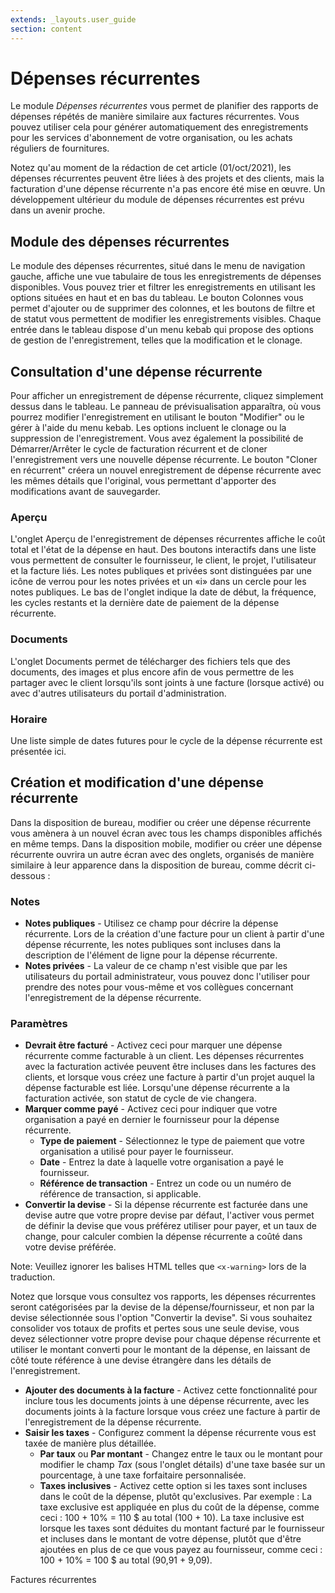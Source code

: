 ```yaml
---
extends: _layouts.user_guide
section: content
---
```


# Dépenses récurrentes

Le module *Dépenses récurrentes* vous permet de planifier des rapports de dépenses répétés de manière similaire aux factures récurrentes. Vous pouvez utiliser cela pour générer automatiquement des enregistrements pour les services d'abonnement de votre organisation, ou les achats réguliers de fournitures.

<x-warning>

Notez qu'au moment de la rédaction de cet article (01/oct/2021), les dépenses récurrentes peuvent être liées à des projets et des clients, mais la facturation d'une dépense récurrente n'a pas encore été mise en œuvre. Un développement ultérieur du module de dépenses récurrentes est prévu dans un avenir proche.

</x-warning>

## Module des dépenses récurrentes

Le module des dépenses récurrentes, situé dans le menu de navigation gauche, affiche une vue tabulaire de tous les enregistrements de dépenses disponibles. Vous pouvez trier et filtrer les enregistrements en utilisant les options situées en haut et en bas du tableau. Le bouton Colonnes vous permet d'ajouter ou de supprimer des colonnes, et les boutons de filtre et de statut vous permettent de modifier les enregistrements visibles. Chaque entrée dans le tableau dispose d'un menu kebab qui propose des options de gestion de l'enregistrement, telles que la modification et le clonage.

## Consultation d'une dépense récurrente

Pour afficher un enregistrement de dépense récurrente, cliquez simplement dessus dans le tableau. Le panneau de prévisualisation apparaîtra, où vous pourrez modifier l'enregistrement en utilisant le bouton "Modifier" ou le gérer à l'aide du menu kebab. Les options incluent le clonage ou la suppression de l'enregistrement. Vous avez également la possibilité de Démarrer/Arrêter le cycle de facturation récurrent et de cloner l'enregistrement vers une nouvelle dépense récurrente. Le bouton "Cloner en récurrent" créera un nouvel enregistrement de dépense récurrente avec les mêmes détails que l'original, vous permettant d'apporter des modifications avant de sauvegarder.

### Aperçu

L'onglet Aperçu de l'enregistrement de dépenses récurrentes affiche le coût total et l'état de la dépense en haut. Des boutons interactifs dans une liste vous permettent de consulter le fournisseur, le client, le projet, l'utilisateur et la facture liés. Les notes publiques et privées sont distinguées par une icône de verrou pour les notes privées et un «i» dans un cercle pour les notes publiques. Le bas de l'onglet indique la date de début, la fréquence, les cycles restants et la dernière date de paiement de la dépense récurrente.

### Documents

L'onglet Documents permet de télécharger des fichiers tels que des documents, des images et plus encore afin de vous permettre de les partager avec le client lorsqu'ils sont joints à une facture (lorsque activé) ou avec d'autres utilisateurs du portail d'administration.

### Horaire

Une liste simple de dates futures pour le cycle de la dépense récurrente est présentée ici.

## Création et modification d'une dépense récurrente

Dans la disposition de bureau, modifier ou créer une dépense récurrente vous amènera à un nouvel écran avec tous les champs disponibles affichés en même temps. Dans la disposition mobile, modifier ou créer une dépense récurrente ouvrira un autre écran avec des onglets, organisés de manière similaire à leur apparence dans la disposition de bureau, comme décrit ci-dessous :

### Notes

* **Notes publiques** - Utilisez ce champ pour décrire la dépense récurrente. Lors de la création d'une facture pour un client à partir d'une dépense récurrente, les notes publiques sont incluses dans la description de l'élément de ligne pour la dépense récurrente.
* **Notes privées** - La valeur de ce champ n'est visible que par les utilisateurs du portail administrateur, vous pouvez donc l'utiliser pour prendre des notes pour vous-même et vos collègues concernant l'enregistrement de la dépense récurrente.

### Paramètres

* **Devrait être facturé** - Activez ceci pour marquer une dépense récurrente comme facturable à un client. Les dépenses récurrentes avec la facturation activée peuvent être incluses dans les factures des clients, et lorsque vous créez une facture à partir d'un projet auquel la dépense facturable est liée. Lorsqu'une dépense récurrente a la facturation activée, son statut de cycle de vie changera.
* **Marquer comme payé** - Activez ceci pour indiquer que votre organisation a payé en dernier le fournisseur pour la dépense récurrente.
  * **Type de paiement** - Sélectionnez le type de paiement que votre organisation a utilisé pour payer le fournisseur.
  * **Date** - Entrez la date à laquelle votre organisation a payé le fournisseur.
  * **Référence de transaction** - Entrez un code ou un numéro de référence de transaction, si applicable.
* **Convertir la devise** - Si la dépense récurrente est facturée dans une devise autre que votre propre devise par défaut, l'activer vous permet de définir la devise que vous préférez utiliser pour payer, et un taux de change, pour calculer combien la dépense récurrente a coûté dans votre devise préférée.


<x-warning>

Note: Veuillez ignorer les balises HTML telles que `<x-warning>` lors de la traduction.

Notez que lorsque vous consultez vos rapports, les dépenses récurrentes seront catégorisées par la devise de la dépense/fournisseur, et non par la devise sélectionnée sous l'option "Convertir la devise". Si vous souhaitez consolider vos totaux de profits et pertes sous une seule devise, vous devez sélectionner votre propre devise pour chaque dépense récurrente et utiliser le montant converti pour le montant de la dépense, en laissant de côté toute référence à une devise étrangère dans les détails de l'enregistrement.

* **Ajouter des documents à la facture** - Activez cette fonctionnalité pour inclure tous les documents joints à une dépense récurrente, avec les documents joints à la facture lorsque vous créez une facture à partir de l'enregistrement de la dépense récurrente.
* **Saisir les taxes** - Configurez comment la dépense récurrente vous est taxée de manière plus détaillée.
  * **Par taux** ou **Par montant** - Changez entre le taux ou le montant pour modifier le champ *Tax* (sous l'onglet détails) d'une taxe basée sur un pourcentage, à une taxe forfaitaire personnalisée.
  * **Taxes inclusives** - Activez cette option si les taxes sont incluses dans le coût de la dépense, plutôt qu'exclusives. Par exemple : La taxe exclusive est appliquée en plus du coût de la dépense, comme ceci : 100 + 10% = 110 $ au total (100 + 10). La taxe inclusive est lorsque les taxes sont déduites du montant facturé par le fournisseur et incluses dans le montant de votre dépense, plutôt que d'être ajoutées en plus de ce que vous payez au fournisseur, comme ceci : 100 + 10% = 100 $ au total (90,91 + 9,09).

<x-next url=/docs/recurring-invoices>Factures récurrentes</x-next>

